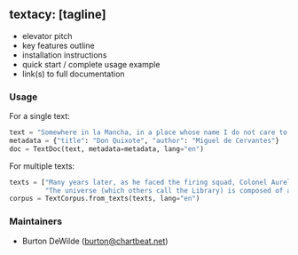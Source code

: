 ## textacy: [tagline]

- elevator pitch
- key features outline
- installation instructions
- quick start / complete usage example
- link(s) to full documentation

### Usage

For a single text:

```python
text = "Somewhere in la Mancha, in a place whose name I do not care to remember, a gentleman lived not long ago, one of those who has a lance and ancient shield on a shelf and keeps a skinny nag and a greyhound for racing."
metadata = {"title": "Don Quixote", "author": "Miguel de Cervantes"}
doc = TextDoc(text, metadata=metadata, lang="en")
```

For multiple texts:

```python
texts = ["Many years later, as he faced the firing squad, Colonel Aureliano Buendía was to remember that distant afternoon when his father took him to discover ice.",
         "The universe (which others call the Library) is composed of an indefinite and perhaps infinite number of hexagonal galleries, with vast air shafts between, surrounded by very low railings."]
corpus = TextCorpus.from_texts(texts, lang="en")
```

### Maintainers

- Burton DeWilde (<burton@chartbeat.net>)
